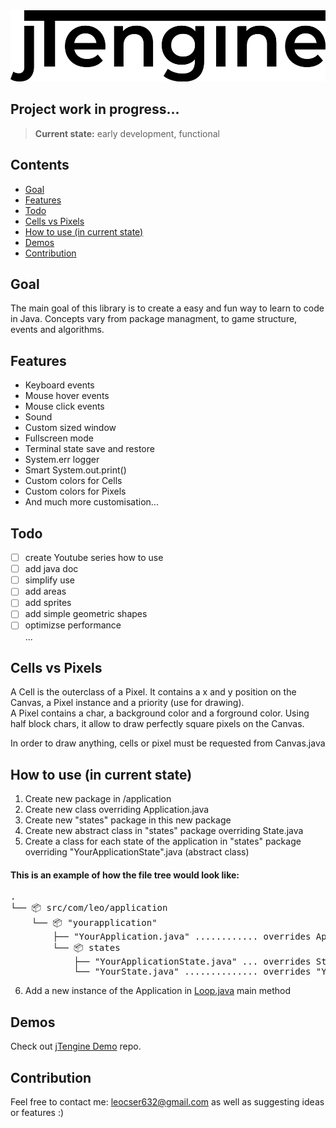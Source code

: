 <img src="res/jTengineLogo.png" alt="C++ Logo" width="514" height="114" />

## Project work in progress... 
> **Current state:** early development, functional

## Contents

- [Goal](#goal)
- [Features](#features)
- [Todo](#todo)
- [Cells vs Pixels](#cells-vs-pixels)
- [How to use (in current state)](#how-to-use)
- [Demos](#demos)
- [Contribution](#contribution)

<a name="goal"></a>
## Goal
The main goal of this library is to create a easy and fun way to learn to code in Java. Concepts vary from package managment, to game structure, events and algorithms.

<a name="features"></a>
## Features
- Keyboard events
- Mouse hover events
- Mouse click events
- Sound
- Custom sized window
- Fullscreen mode
- Terminal state save and restore
- System.err logger
- Smart System.out.print()
- Custom colors for Cells
- Custom colors for Pixels
- And much more customisation...

<a name="todo"></a>
## Todo
- [ ] create Youtube series how to use
- [ ] add java doc
- [ ] simplify use
- [ ] add areas
- [ ] add sprites
- [ ] add simple geometric shapes  
- [ ] optimizse performance  
...

<a name="cells-vs-pixels"></a>
## Cells vs Pixels
A Cell is the outerclass of a Pixel. It contains a x and y position on the Canvas, a Pixel instance and a priority (use for drawing).  
A Pixel contains a char, a background color and a forground color. Using half block chars, it allow to draw perfectly square pixels on the Canvas.

In order to draw anything, cells or pixel must be requested from Canvas.java

<a name="how-to-use"></a>
## How to use (in current state)
1. Create new package in /application
2. Create new class overriding Application.java
3. Create new "states" package in this new package
4. Create new abstract class in "states" package overriding State.java
5. Create a class for each state of the application in "states" package overriding "YourApplicationState".java (abstract class)

#### This is an example of how the file tree would look like:
<pre>
.
└── 📦 src/com/leo/application
    └── 📦 "yourapplication"
        ├── "YourApplication.java" ............ overrides Application.java
        └── 📦 states
            ├── "YourApplicationState.java" ... overrides State.java
            └── "YourState.java" .............. overrides "YourApplicationState.java"
</pre>

6. Add a new instance of the Application in [Loop.java](src/com/leo/application/Loop.java) main method

<a name="demo"></a>
## Demos
Check out [jTengine Demo](https://github.com/leonardcser/jtenginedemo) repo.


<a name="contribution"></a>
## Contribution
Feel free to contact me: leocser632@gmail.com as well as suggesting ideas or features :)
